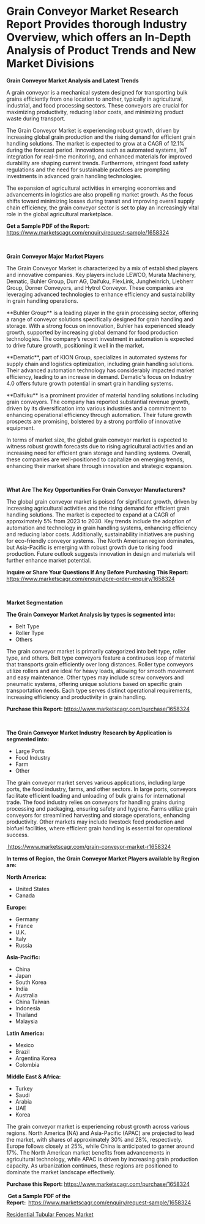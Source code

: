 <p><h1>Grain Conveyor Market Research Report Provides thorough Industry Overview, which offers an In-Depth Analysis of Product Trends and New Market Divisions</h1></p><p><strong>Grain Conveyor Market Analysis and Latest Trends</strong></p>
<p><p>A grain conveyor is a mechanical system designed for transporting bulk grains efficiently from one location to another, typically in agricultural, industrial, and food processing sectors. These conveyors are crucial for maximizing productivity, reducing labor costs, and minimizing product waste during transport.</p><p>The Grain Conveyor Market is experiencing robust growth, driven by increasing global grain production and the rising demand for efficient grain handling solutions. The market is expected to grow at a CAGR of 12.1% during the forecast period. Innovations such as automated systems, IoT integration for real-time monitoring, and enhanced materials for improved durability are shaping current trends. Furthermore, stringent food safety regulations and the need for sustainable practices are prompting investments in advanced grain handling technologies. </p><p>The expansion of agricultural activities in emerging economies and advancements in logistics are also propelling market growth. As the focus shifts toward minimizing losses during transit and improving overall supply chain efficiency, the grain conveyor sector is set to play an increasingly vital role in the global agricultural marketplace.</p></p>
<p><strong>Get a Sample PDF of the Report:&nbsp;</strong> <a href="https://www.marketscagr.com/enquiry/request-sample/1658324?utm_campaign=2281&utm_medium=2&utm_source=Github&utm_content=ia&utm_term=28022025&utm_id=grain-conveyor">https://www.marketscagr.com/enquiry/request-sample/1658324</a></p>
<p>&nbsp;</p>
<p><strong>Grain Conveyor Major Market Players</strong></p>
<p><p>The Grain Conveyor Market is characterized by a mix of established players and innovative companies. Key players include LEWCO, Murata Machinery, Dematic, Buhler Group, Durr AG, Daifuku, FlexLink, Jungheinrich, Liebherr Group, Dorner Conveyors, and Hytrol Conveyor. These companies are leveraging advanced technologies to enhance efficiency and sustainability in grain handling operations.</p><p>**Buhler Group** is a leading player in the grain processing sector, offering a range of conveyor solutions specifically designed for grain handling and storage. With a strong focus on innovation, Buhler has experienced steady growth, supported by increasing global demand for food production technologies. The company’s recent investment in automation is expected to drive future growth, positioning it well in the market.</p><p>**Dematic**, part of KION Group, specializes in automated systems for supply chain and logistics optimization, including grain handling solutions. Their advanced automation technology has considerably impacted market efficiency, leading to an increase in demand. Dematic's focus on Industry 4.0 offers future growth potential in smart grain handling systems.</p><p>**Daifuku** is a prominent provider of material handling solutions including grain conveyors. The company has reported substantial revenue growth, driven by its diversification into various industries and a commitment to enhancing operational efficiency through automation. Their future growth prospects are promising, bolstered by a strong portfolio of innovative equipment.</p><p>In terms of market size, the global grain conveyor market is expected to witness robust growth forecasts due to rising agricultural activities and an increasing need for efficient grain storage and handling systems. Overall, these companies are well-positioned to capitalize on emerging trends, enhancing their market share through innovation and strategic expansion.</p></p>
<p>&nbsp;</p>
<p><strong>What Are The Key Opportunities For Grain Conveyor Manufacturers?</strong></p>
<p><p>The global grain conveyor market is poised for significant growth, driven by increasing agricultural activities and the rising demand for efficient grain handling solutions. The market is expected to expand at a CAGR of approximately 5% from 2023 to 2030. Key trends include the adoption of automation and technology in grain handling systems, enhancing efficiency and reducing labor costs. Additionally, sustainability initiatives are pushing for eco-friendly conveyor systems. The North American region dominates, but Asia-Pacific is emerging with robust growth due to rising food production. Future outlook suggests innovation in design and materials will further enhance market potential.</p></p>
<p><strong>Inquire or Share Your Questions If Any Before Purchasing This Report:</strong> <a href="https://www.marketscagr.com/enquiry/pre-order-enquiry/1658324?utm_campaign=2281&utm_medium=2&utm_source=Github&utm_content=ia&utm_term=28022025&utm_id=grain-conveyor">https://www.marketscagr.com/enquiry/pre-order-enquiry/1658324</a></p>
<p>&nbsp;</p>
<p><strong>Market Segmentation</strong></p>
<p><strong>The Grain Conveyor Market Analysis by types is segmented into:</strong></p>
<p><ul><li>Belt Type</li><li>Roller Type</li><li>Others</li></ul></p>
<p><p>The grain conveyor market is primarily categorized into belt type, roller type, and others. Belt type conveyors feature a continuous loop of material that transports grain efficiently over long distances. Roller type conveyors utilize rollers and are ideal for heavy loads, allowing for smooth movement and easy maintenance. Other types may include screw conveyors and pneumatic systems, offering unique solutions based on specific grain transportation needs. Each type serves distinct operational requirements, increasing efficiency and productivity in grain handling.</p></p>
<p><strong>Purchase this Report:&nbsp;</strong><a href="https://www.marketscagr.com/purchase/1658324?utm_campaign=2281&utm_medium=2&utm_source=Github&utm_content=ia&utm_term=28022025&utm_id=grain-conveyor">https://www.marketscagr.com/purchase/1658324</a></p>
<p>&nbsp;</p>
<p><strong>The Grain Conveyor Market Industry Research by Application is segmented into:</strong></p>
<p><ul><li>Large Ports</li><li>Food Industry</li><li>Farm</li><li>Other</li></ul></p>
<p><p>The grain conveyor market serves various applications, including large ports, the food industry, farms, and other sectors. In large ports, conveyors facilitate efficient loading and unloading of bulk grains for international trade. The food industry relies on conveyors for handling grains during processing and packaging, ensuring safety and hygiene. Farms utilize grain conveyors for streamlined harvesting and storage operations, enhancing productivity. Other markets may include livestock feed production and biofuel facilities, where efficient grain handling is essential for operational success.</p></p>
<p><a href="https://www.marketscagr.com/grain-conveyor-market-r1658324?utm_campaign=2281&utm_medium=2&utm_source=Github&utm_content=ia&utm_term=28022025&utm_id=grain-conveyor">&nbsp;https://www.marketscagr.com/grain-conveyor-market-r1658324</a></p>
<p><strong>In terms of Region, the Grain Conveyor Market Players available by Region are:</strong></p>
<p>
    <p> <strong> North America: </strong>
        <ul>
            <li>United States</li>
            <li>Canada</li>
        </ul>
        </p> 
    <p> <strong> Europe: </strong>
        <ul>
            <li>Germany</li>
            <li>France</li>
            <li>U.K.</li>
            <li>Italy</li>
            <li>Russia</li>
        </ul>
        </p> 
    <p> <strong> Asia-Pacific: </strong>
        <ul>
            <li>China</li>
            <li>Japan</li>
            <li>South Korea</li>
            <li>India</li>
            <li>Australia</li>
            <li>China Taiwan</li>
            <li>Indonesia</li>
            <li>Thailand</li>
            <li>Malaysia</li>
        </ul>
        </p> 
    <p> <strong> Latin America: </strong>
        <ul>
            <li>Mexico</li>
            <li>Brazil</li>
            <li>Argentina Korea</li>
            <li>Colombia</li>
        </ul>
        </p> 
    <p> <strong> Middle East & Africa: </strong>
        <ul>
            <li>Turkey</li>
            <li>Saudi</li>
            <li>Arabia</li>
            <li>UAE</li>
            <li>Korea</li>
        </ul>
    </p>
    </p>
<p><p>The grain conveyor market is experiencing robust growth across various regions. North America (NA) and Asia-Pacific (APAC) are projected to lead the market, with shares of approximately 30% and 28%, respectively. Europe follows closely at 25%, while China is anticipated to garner around 17%. The North American market benefits from advancements in agricultural technology, while APAC is driven by increasing grain production capacity. As urbanization continues, these regions are positioned to dominate the market landscape effectively.</p></p>
<p><strong>Purchase this Report: </strong><a href="https://www.marketscagr.com/purchase/1658324?utm_campaign=2281&utm_medium=2&utm_source=Github&utm_content=ia&utm_term=28022025&utm_id=grain-conveyor">https://www.marketscagr.com/purchase/1658324</a></p>
<p>&nbsp;<strong>Get a Sample PDF of the Report:&nbsp;&nbsp;</strong><a href="https://www.marketscagr.com/enquiry/request-sample/1658324?utm_campaign=2281&utm_medium=2&utm_source=Github&utm_content=ia&utm_term=28022025&utm_id=grain-conveyor">https://www.marketscagr.com/enquiry/request-sample/1658324</a></p>
<p><strong></strong></p>
<p><p><a href="https://github.com/roosapiedehc/Market-Research-Report-List-1/blob/main/residential-tubular-fences-market.md?utm_campaign=2281&utm_medium=2&utm_source=Github&utm_content=ia&utm_term=28022025&utm_id=grain-conveyor">Residential Tubular Fences Market</a></p></p>